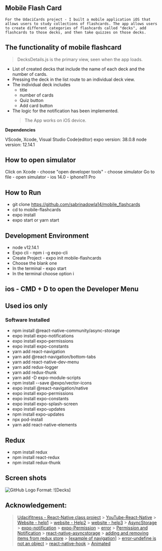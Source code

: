 ## Mobile Flash Card

```
For the UdaciCards project - I built a mobile application iOS that allows users to study collections of flashcards. The app allows users to create different categories of flashcards called "decks", add flashcards to those decks, and then take quizzes on those decks.
```

## The functionality of mobile flashcard

> DecksDetails.js is the primary view, seen when the app loads.

- List of created decks that include the name of each deck and the number of cards.
- Pressing the deck in the list route to an individual deck view.
- The individual deck includes
  - title
  - number of cards
  - Quiz button
  - Add card button
- The logic for the notification has been implemented.
  > The App works on iOS device.

**Dependencies**

VScode, Xcode, Visual Studio Code(editor)
expo version: 38.0.8
node version: 12.14.1

## How to open simulator

Click on Xcode - choose "open developer tools" - choose simulator
Go to file - open simulator - ios 14.0 - iphone11 Pro

## How to Run

- git clone https://github.com/sabrinadowla14/mobile_flashcards
- cd to mobile-flashcards
- expo install
- expo start or yarn start

## Development Environment

- node v12.14.1
- Expo cli - npm i -g expo-cli
- Create Project - expo init mobile-flashcards
- Choose the blank one
- In the terminal - expo start
- In the terminal choose option i

## ios - CMD + D to open the Developer Menu

## Used ios only

### Software Installed

- npm install @react-native-community/async-storage
- expo install expo-notifications
- expo install expo-permissions
- expo install expo-constants
- yarn add react-navigation
- yarn add @react-navigation/bottom-tabs
- yarn add react-native-dev-menu
- yarn add redux-logger
- yarn add redux-thunk
- yarn add -D expo-module-scripts
- npm install --save @expo/vector-icons
- expo install @react-navigation/native
- expo install expo-permissions
- expo install expo-constants
- expo install expo-splash-screen
- expo install expo-updates
- npm install expo-updates
- npx pod-install
- yarn add react-native-elements

## Redux

- npm install redux
- npm install react-redux
- npm install redux-thunk

## Screen shots

![GitHub Logo](image1_deck.png)
Format: ![Decks]

## Acknowledgement:

> [Udacifitness - React-Native class project](https://classroom.udacity.com/nanodegrees/nd019/parts/9b15c3b4-c38a-4fcd-8fe7-47937b293a3a) > [YouTube-React-Native](https://www.youtube.com/watch?v=0-S5a0eXPoc) > [Website - help1](https://github.com/pilartorr/flashcard-react-native) > [website - Help2](https://github.com/marcosriani/Mobile-Flashcards) > [website - help3](https://github.com/rvalim/mlk-udc-react-proj3) > [AsyncStorage](https://reactnative.dev/docs/asyncstorage) > [expo-notification](https://docs.expo.io/versions/latest/sdk/notifications/) > [expo-Permission](https://docs.expo.io/versions/latest/sdk/permissions/) > [error](https://stackoverflow.com/questions/56181457/getitem-with-asyncstorage-in-react-native-is-not-working) > [Permission and Notification](https://developer.mozilla.org/en-US/docs/Web/API/Notification/permission) > [react-native-asyncstorage](https://blog.jscrambler.com/how-to-use-react-native-asyncstorage/) > [adding and removing items from redux store](https://medium.com/@ralph1786/adding-and-removing-items-from-redux-store-6d1303ed32c6) > [[example of navigation]](https://appdividend.com/2018/03/20/react-native-navigation-example-tutorial/) > [error-undefine is not an object](https://stackoverflow.com/questions/56095984/react-native-typeerror-typeerror-undefined-is-not-an-object-evaluating-this) > [react-native-hook](https://medium.com/trabe/react-useref-hook-b6c9d39e2022) > [Animated](https://docs.expo.io/versions/latest/react-native/animated/)
